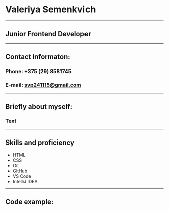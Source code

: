 # Valeriya Semenkvich
---
## Junior Frontend Developer
---
## **Contact informaton:**
### **Phone:** +375 (29) 8581745
### **E-mail:** svp241115@gmail.com
---
## **Briefly about myself:**
### Text
---
## **Skills and proficiency**
* HTML
* CSS
* Git 
* GitHub
* VS Code
* IntelliJ IDEA
---
## **Code example:**
```

```

